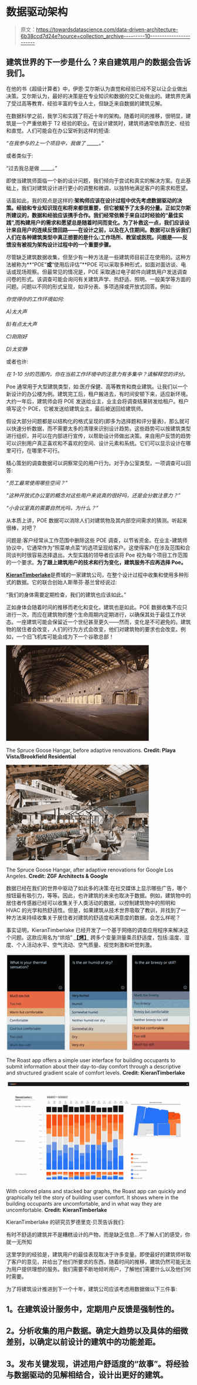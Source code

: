 # 数据驱动架构

> 原文：<https://towardsdatascience.com/data-driven-architecture-6b38ccd7d24e?source=collection_archive---------10----------------------->

## 建筑世界的下一步是什么？来自建筑用户的数据会告诉我们。

在他的书《超级计算者》中，伊恩·艾尔斯认为直觉和经验已经不足以让企业做出决策。艾尔斯认为，最好的决策是在专业知识和数据的交汇处做出的。建筑界充满了受过高等教育、经验丰富的专业人士，但缺乏来自数据的建筑见解。

在数据科学之前，我学习和实践了将近十年的架构。随着时间的推移，很明显，建筑是一个严重依赖于 T2 经验的职业。在设计建筑时，建筑师通常依靠历史、经验和直觉。人们可能会在办公室听到这样的短语:

*“在我参与的上一个项目中，我做了 _____。”*

或者类似于:

“过去我总是做 _____。”

即使当建筑师面临一个新的设计问题，我们倾向于尝试和真实的解决方案。在此基础上，我们对建筑设计进行更小的调整和微调，以独特地满足客户的需求和愿望。

话虽如此，我的观点是这样的:**架构师应该在设计过程中优先考虑数据驱动的决策。经验和专业知识现在和将来都很重要，但它被赋予了太多的分量。正如艾尔斯所建议的，数据和经验应该携手合作。我们经常依赖于来自过时经验的“最佳实践”,而构建用户的需求和愿望总是随着时间而变化。为了补救这一点，我们应该设计来自用户的连续反馈回路——在设计之前，以及在入住期间。数据可以告诉我们人们在各种建筑类型中真正想要的是什么:工作场所、教室或医院。问题是——反馈没有被视为架构设计过程中的一个重要步骤。**

尽管缺乏建筑数据收集，但至少有一种方法是一些建筑师目前正在使用的。这种方法被称为**“POE”**或**“使用后评估”**POE 可以采取多种形式，如面对面访谈、电话或现场观察。但最常见的情况是，POE 采取通过电子邮件向建筑用户发送调查问卷的形式。该调查可能会询问有关建筑声学、热舒适、照明、一般美学等方面的问题。问题以不同的形式呈现，如评分表、多项选择或开放式回答。例如:

*你觉得你的工作环境如何:*

*A)太大声*

*B)有点太大声*

*C)刚刚好*

*D)太安静*

或者也许:

*在 1-10 分的范围内，你在当前工作环境中的注意力有多集中？请解释您的评分。*

Poe 通常用于大型建筑类型，如:医疗保健、高等教育和商业建筑。让我们以一个新设计的办公楼为例。建筑完工后，租户搬进去，有时间安顿下来，适应新环境。大约一年后，建筑师会将 POE 发送给业主，业主会将调查结果转发给租户。租户填写这个 POE，它被发送给建筑业主，最后被送回给建筑师。

假设大部分问题都是以结构化的格式呈现的(即多为选择题和评分量表)，那么就可以快速分析数据，而不需要太多的清理来识别设计趋势。这些趋势可以按建筑类型进行组织，并可以在内部进行宣传，以帮助设计师做出决策。来自用户反馈的趋势可以识别用户真正喜欢和不喜欢的空间、设计元素和系统。它们可以显示设计在哪里可行，在哪里不可行。

精心策划的调查数据可以洞察常见的用户行为。对于办公室类型，一项调查可以回答:

*“员工最常使用哪些空间？”*

*“这种开放式办公室的概念对这些用户来说真的很好吗，还是会分散注意力？”*

*“小会议室真的需要自然光吗，为什么？”*

从本质上讲，POE 数据可以消除人们对建筑物及其内部空间需求的猜测。听起来很棒，对吧？

问题是:客户经常从工作范围中删除这些 POE 调查，以节省资金。在业主-建筑师协议中，它通常作为“照菜单点菜”的选项呈现给客户。这使得客户在涉及范围和合同谈判时很容易选择退出。大型实践的领导者应该将 Poe 视为每个项目工作范围的一个要求。**为了跟上建筑用户的技术和行为变化，建筑服务不应再选择 Poe。**

[**KieranTimberlake**](https://kierantimberlake.com/)是费城的一家建筑公司，在整个设计过程中收集和使用多种形式的数据。它的联合创始人斯蒂芬·基兰曾经说过:

“我们的身体需要定期检查，我们的建筑也应该如此。”

正如身体会随着时间的推移而老化和变化，建筑也是如此。POE 数据收集不应只进行一次，而应在建筑物的整个生命周期内定期进行，以确保其处于最佳工作状态。一座建筑可能会保留近一个世纪甚至更久——然而，变化是不可避免的。建筑物的居住者会改变，人们的行为方式会改变，他们对建筑物的要求也会改变。例如，一个旧飞机库可能会成为下一个谷歌总部！

![](img/ec4b1c0935a7baa9d7a743027db2a673.png)

The Spruce Goose Hangar, before adaptive renovations. **Credit: Playa Vista/Brookfield Residential**

![](img/d34d49b729f77f82ddf3b13fafe3439c.png)

The Spruce Goose Hangar, after adaptive renovations for Google Los Angeles. **Credit: ZGF Architects & Google**

数据已经在我们的世界中驱动了如此多的决策:在社交媒体上显示哪些广告，哪个按钮最有吸引力，等等。因此，也许建筑的未来也取决于数据。例如，建筑物中的居住者传感器已经可以收集关于人类活动的数据，以控制建筑物中的照明和 HVAC 的光学和热舒适性。但是，如果建筑从技术世界吸取了教训，并找到了一种方法来持续收集关于居住者对建筑的舒适度和满意度的数据，会怎么样呢？

事实证明，KieranTimberlake 已经开发了一个基于网络的调查应用程序来解决这个问题。这款应用名为“烘焙” [**【烤】**](https://kierantimberlake.com/page/roast) 跨多个变量测量乘员舒适度，包括:温度、湿度、个人活动水平、空气流动、空气质量、视觉刺激和听觉刺激。

![](img/683bdbca6cd2b4f2e96a4199ab804a80.png)

The Roast app offers a simple user interface for building occupants to submit information about their day-to-day comfort through a descriptive and structured gradient scale of comfort levels. **Credit: KieranTimberlake**

![](img/13dc1a7ee906b03de1b21e5f5fc27be0.png)

With colored plans and stacked bar graphs, the Roast app can quickly and graphically tell the story of building user comfort. It shows where in the building occupants are uncomfortable, and in what way they are uncomfortable. **Credit: KieranTimberlake**

KieranTimberlake 的研究员罗德里克·贝茨告诉我们:

有时不舒适的建筑并不是糟糕设计的产物，而是缺乏信息…不了解人们的感受，你就一无所知

这里学到的经验是，建筑用户的最佳表现取决于许多变量。即使最好的建筑师听取了客户的意见，并给出了他们所要求的东西，随着时间的推移，建筑仍然可能无法为用户提供理想的服务。我们需要不断地倾听用户，了解他们需要什么以及他们何时需要。

为了将建筑设计推进到下一个十年，建筑公司应该考虑用数据做以下三件事:

## **1。在建筑设计服务中，定期用户反馈**是强制性的。

## **2。分析收集的用户数据。确定大趋势以及具体的细微差别，以确定以前设计的建筑中的功能差距。**

## **3。发布关键发现，讲述用户舒适度的“故事”。将经验与数据驱动的见解相结合，设计出更好的建筑。**